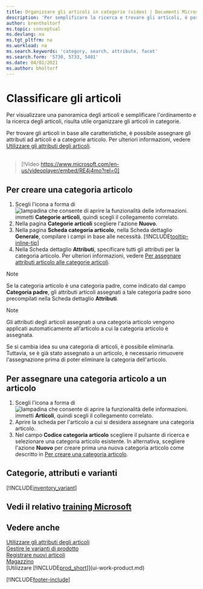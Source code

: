 ```yaml
---
title: Organizzare gli articoli in categorie (video) | Documenti Microsoft
description: 'Per semplificare la ricerca e trovare gli articoli, è possibile assegnare gli attributi degli articoli e organizzare gli articoli in categorie.'
author: brentholtorf
ms.topic: conceptual
ms.devlang: na
ms.tgt_pltfrm: na
ms.workload: na
ms.search.keywords: 'category, search, attribute, facet'
ms.search.form: '5730, 5733, 5401'
ms.date: 04/01/2021
ms.author: bholtorf
---
```

# <a name="categorize-items"></a>Classificare gli articoli

Per visualizzare una panoramica degli articoli e semplificare l'ordinamento e la ricerca degli articoli, risulta utile organizzare gli articoli in categorie.

Per trovare gli articoli in base alle caratteristiche, è possibile assegnare gli attributi ad articoli e a categorie articolo. Per ulteriori informazioni, vedere [Utilizzare gli attributi degli articoli](inventory-how-work-item-attributes.md).
<br><br>  

> [!Video https://www.microsoft.com/en-us/videoplayer/embed/RE4j4mo?rel=0]

## <a name="to-create-an-item-category"></a>Per creare una categoria articolo
1. Scegli l'icona a forma di ![lampadina che consente di aprire la funzionalità delle informazioni.](media/ui-search/search_small.png "Dimmi cosa vuoi fare") immetti **Categorie articoli**, quindi scegli il collegamento correlato.
2. Nella pagina **Categorie articoli** scegliere l'azione **Nuovo**.
3. Nella pagina **Scheda categoria articolo**, nella Scheda dettaglio **Generale**, compilare i campi in base alle necessità. [!INCLUDE[tooltip-inline-tip](includes/tooltip-inline-tip_md.md)]
4. Nella Scheda dettaglio **Attributi**, specificare tutti gli attributi per la categoria articolo. Per ulteriori informazioni, vedere [Per assegnare attributi articolo alle categorie articoli](inventory-how-work-item-attributes.md#to-assign-item-attributes-to-item-categories).

> [!NOTE]  
> Se la categoria articolo è una categoria padre, come indicato dal campo **Categoria padre**, gli attributi articoli assegnati a tale categoria padre sono precompilati nella Scheda dettaglio **Attributi**.

> [!NOTE]  
> Gli attributi degli articoli assegnati a una categoria articolo vengono applicati automaticamente all'articolo a cui la categoria articolo è assegnata.

Se si cambia idea su una categoria di articoli, è possibile eliminarla. Tuttavia, se è già stato assegnato a un articolo, è necessario rimuovere l'assegnazione prima di poter eliminare la categoria dell'articolo.

## <a name="to-assign-an-item-category-to-an-item"></a>Per assegnare una categoria articolo a un articolo

1. Scegli l'icona a forma di ![lampadina che consente di aprire la funzionalità delle informazioni.](media/ui-search/search_small.png "Dimmi cosa vuoi fare") immetti **Articoli**, quindi scegli il collegamento correlato.
2. Aprire la scheda per l'articolo a cui si desidera assegnare una categoria articolo.
3. Nel campo **Codice categoria articolo** scegliere il pulsante di ricerca e selezionare una categoria articolo esistente. In alternativa, scegliere l'azione **Nuovo** per creare prima una nuova categoria articolo come descritto in [Per creare una categoria articolo](inventory-how-categorize-items.md#to-create-an-item-category).

## <a name="categories-attributes-and-variants"></a>Categorie, attributi e varianti

[!INCLUDE[inventory_variant](includes/inventory_variant.md)]

## <a name="see-related-microsoft-training"></a>Vedi il relativo [training Microsoft](/training/modules/trade-master-data-dynamics-365-business-central/)

## <a name="see-also"></a>Vedere anche

[Utilizzare gli attributi degli articoli](inventory-how-work-item-attributes.md)  
[Gestire le varianti di prodotto](inventory-item-variants.md)  
[Registrare nuovi articoli](inventory-how-register-new-items.md)  
[Magazzino](inventory-manage-inventory.md)  
[Utilizzare [!INCLUDE[prod_short](includes/prod_short.md)]](ui-work-product.md)


[!INCLUDE[footer-include](includes/footer-banner.md)]
